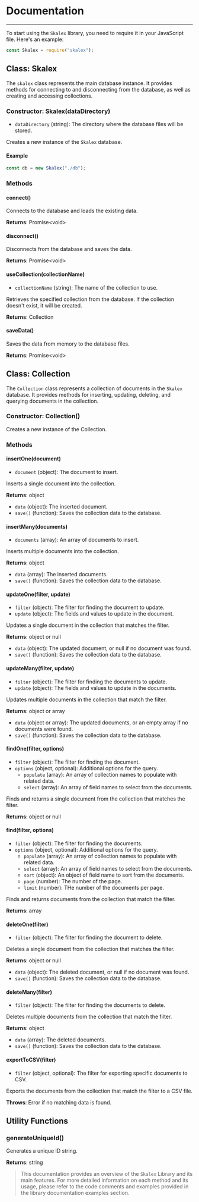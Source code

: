 # Documentation <!-- {docsify-ignore} -->

---

To start using the `Skalex` library, you need to require it in your JavaScript file. Here's an example:

```javascript
const Skalex = require("skalex");
```

## Class: Skalex

The `skalex` class represents the main database instance. It provides methods for connecting to and disconnecting from the database, as well as creating and accessing collections.

### Constructor: Skalex(dataDirectory)

- `dataDirectory` (string): The directory where the database files will be stored.

Creates a new instance of the `Skalex` database.

#### Example

```javascript
const db = new Skalex("./db");
```

### Methods

#### connect()

Connects to the database and loads the existing data.

**Returns**: Promise&lt;void&gt;

#### disconnect()

Disconnects from the database and saves the data.

**Returns**: Promise&lt;void&gt;

#### useCollection(collectionName)

- `collectionName` (string): The name of the collection to use.

Retrieves the specified collection from the database. If the collection doesn't exist, it will be created.

**Returns**: Collection

#### saveData()

Saves the data from memory to the database files.

**Returns**: Promise&lt;void&gt;

## Class: Collection

The `Collection` class represents a collection of documents in the `Skalex` database. It provides methods for inserting, updating, deleting, and querying documents in the collection.

### Constructor: Collection()

Creates a new instance of the Collection.

### Methods

#### insertOne(document)

- `document` (object): The document to insert.

Inserts a single document into the collection.

**Returns**: object

- `data` (object): The inserted document.
- `save()` (function): Saves the collection data to the database.

#### insertMany(documents)

- `documents` (array): An array of documents to insert.

Inserts multiple documents into the collection.

**Returns**: object

- `data` (array): The inserted documents.
- `save()` (function): Saves the collection data to the database.

#### updateOne(filter, update)

- `filter` (object): The filter for finding the document to update.
- `update` (object): The fields and values to update in the document.

Updates a single document in the collection that matches the filter.

**Returns**: object or null

- `data` (object): The updated document, or null if no document was found.
- `save()` (function): Saves the collection data to the database.

#### updateMany(filter, update)

- `filter` (object): The filter for finding the documents to update.
- `update` (object): The fields and values to update in the documents.

Updates multiple documents in the collection that match the filter.

**Returns**: object or array

- `data` (object or array): The updated documents, or an empty array if no documents were found.
- `save()` (function): Saves the collection data to the database.

#### findOne(filter, options)

- `filter` (object): The filter for finding the document.
- `options` (object, optional): Additional options for the query.
  - `populate` (array): An array of collection names to populate with related data.
  - `select` (array): An array of field names to select from the documents.

Finds and returns a single document from the collection that matches the filter.

**Returns**: object or null

#### find(filter, options)

- `filter` (object): The filter for finding the documents.
- `options` (object, optional): Additional options for the query.
  - `populate` (array): An array of collection names to populate with related data.
  - `select` (array): An array of field names to select from the documents.
  - `sort` (object): An object of field name to sort from the documents.
  - `page` (number): The number of the page.
  - `limit` (number): THe number of the documents per page.

Finds and returns documents from the collection that match the filter.

**Returns**: array

#### deleteOne(filter)

- `filter` (object): The filter for finding the document to delete.

Deletes a single document from the collection that matches the filter.

**Returns**: object or null

- `data` (object): The deleted document, or null if no document was found.
- `save()` (function): Saves the collection data to the database.

#### deleteMany(filter)

- `filter` (object): The filter for finding the documents to delete.

Deletes multiple documents from the collection that match the filter.

**Returns**: object

- `data` (array): The deleted documents.
- `save()` (function): Saves the collection data to the database.

#### exportToCSV(filter)

- `filter` (object, optional): The filter for exporting specific documents to CSV.

Exports the documents from the collection that match the filter to a CSV file.

**Throws**: Error if no matching data is found.

## Utility Functions

### generateUniqueId()

Generates a unique ID string.

**Returns**: string

> This documentation provides an overview of the `Skalex` Library and its main features. For more detailed information on each method and its usage, please refer to the code comments and examples provided in the library documentation examples section.
